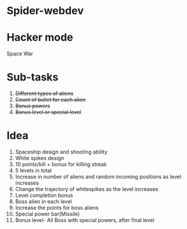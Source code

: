# Spider-webdev

# Hacker mode

Space War

# Sub-tasks

1. ~~Different types of aliens~~
2. ~~Count of bullet for each alien~~
3. ~~Bonus powers~~
4. ~~Bonus level or special level~~

# Idea

1. Spaceship design and shooting ability
2. White spikes design
3. 10 points/kill + bonus for killing streak
4. 5 levels in total
5. Increase in number of aliens and random incoming positions as level increases
6. Change the trajectory of whitespikes as the level increases
7. Level completion bonus
8. Boss alien in each level
9. Increase the points for boss aliens
10. Special power bar(Missile)
11. Bonus level- All Boss with special powers, after final level
